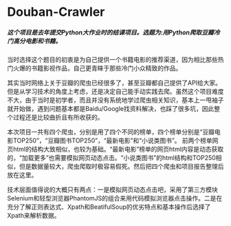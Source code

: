 # Douban-Crawler

##### 这个项目是去年提交Python大作业时的结课项目。选题为:用Python爬取豆瓣冷门高分电影和书籍。
当时选择这个题目的初衷是为自己提供一个书籍电影的推荐渠道，因为相比那些热门火爆的书籍影视作品，自己更青睐于那些冷门小众精致的作品。

其实当时网络上关于豆瓣的爬虫已经很多了，甚至豆瓣都自己提供了API给大家。但是从学习技术的角度上考虑，还是决定自己能手动实践去爬。虽然这个项目难度不大，由于当时是初学者，而且并没有系统地学过爬虫相关知识，基本上一甩袖子就开始做，遇到问题基本都是Baidu/Google找资料解决，也踩了很多坑，因此整个过程还是比较曲折且有所收获的。

本次项目一共有四个爬虫，分别是用了四个不同的榜单，四个榜单分别是“豆瓣电影TOP250”，“豆瓣图书TOP250”，“最新电影”和“小说类图书”。
前两个榜单网页html的结构大致相似，也较为基础。“最新电影”榜单的网页html内容是动态获取的，“加载更多”也需要模拟网页动态点击。“小说类图书”的html结构和TOP250相似，但是数据量较大，爬虫爬取时极容易假死。然后把四个爬虫和项目报告整理后放在这里。

技术层面值得说的大概只有两点：一是模拟网页动态点击吧，采用了第三方模块Selenium和轻型浏览器PhantomJS的组合来用代码模拟浏览器点击操作。二是在充分了解正则表达式、Xpath和BeatifulSoup的优劣特点和基本操作后选择了Xpath来解析数据。

